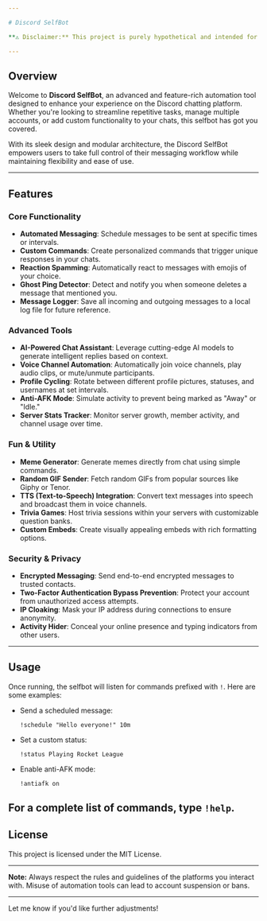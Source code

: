 ```yaml
---

# Discord SelfBot

**⚠️ Disclaimer:** This project is purely hypothetical and intended for educational purposes only. Unauthorized use of selfbots or automation tools on any platform may violate terms of service. Use responsibly.

---
```


## Overview

Welcome to **Discord SelfBot**, an advanced and feature-rich automation tool designed to enhance your experience on the Discord chatting platform. Whether you're looking to streamline repetitive tasks, manage multiple accounts, or add custom functionality to your chats, this selfbot has got you covered.

With its sleek design and modular architecture, the Discord SelfBot empowers users to take full control of their messaging workflow while maintaining flexibility and ease of use.

---

## Features

### Core Functionality
- **Automated Messaging**: Schedule messages to be sent at specific times or intervals.
- **Custom Commands**: Create personalized commands that trigger unique responses in your chats.
- **Reaction Spamming**: Automatically react to messages with emojis of your choice.
- **Ghost Ping Detector**: Detect and notify you when someone deletes a message that mentioned you.
- **Message Logger**: Save all incoming and outgoing messages to a local log file for future reference.

### Advanced Tools
- **AI-Powered Chat Assistant**: Leverage cutting-edge AI models to generate intelligent replies based on context.
- **Voice Channel Automation**: Automatically join voice channels, play audio clips, or mute/unmute participants.
- **Profile Cycling**: Rotate between different profile pictures, statuses, and usernames at set intervals.
- **Anti-AFK Mode**: Simulate activity to prevent being marked as "Away" or "Idle."
- **Server Stats Tracker**: Monitor server growth, member activity, and channel usage over time.

### Fun & Utility
- **Meme Generator**: Generate memes directly from chat using simple commands.
- **Random GIF Sender**: Fetch random GIFs from popular sources like Giphy or Tenor.
- **TTS (Text-to-Speech) Integration**: Convert text messages into speech and broadcast them in voice channels.
- **Trivia Games**: Host trivia sessions within your servers with customizable question banks.
- **Custom Embeds**: Create visually appealing embeds with rich formatting options.

### Security & Privacy
- **Encrypted Messaging**: Send end-to-end encrypted messages to trusted contacts.
- **Two-Factor Authentication Bypass Prevention**: Protect your account from unauthorized access attempts.
- **IP Cloaking**: Mask your IP address during connections to ensure anonymity.
- **Activity Hider**: Conceal your online presence and typing indicators from other users.

---

## Usage

Once running, the selfbot will listen for commands prefixed with `!`. Here are some examples:

- Send a scheduled message:
  ```
  !schedule "Hello everyone!" 10m
  ```

- Set a custom status:
  ```
  !status Playing Rocket League
  ```

- Enable anti-AFK mode:
  ```
  !antiafk on
  ```

For a complete list of commands, type `!help`.
---

## License

This project is licensed under the MIT License.

---

**Note:** Always respect the rules and guidelines of the platforms you interact with. Misuse of automation tools can lead to account suspension or bans.

--- 

Let me know if you'd like further adjustments!
